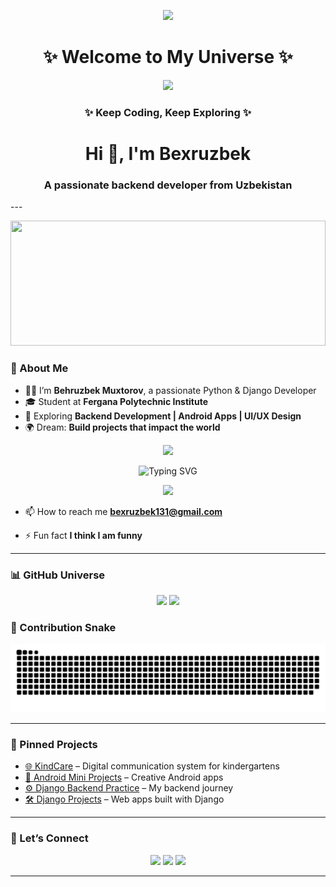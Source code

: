 
<p align="center">
  <img src="https://svg-banners.vercel.app/api?type=glitch&text1=Behruzbek%20Muxtorov%20🔥&width=800&height=200" />
</p>

<h1 align="center">✨ Welcome to My Universe ✨</h1>
<p align="center">
  <img src="https://media.giphy.com/media/hvRJCLFzcasrR4ia7z/giphy.gif" width="80px">
</p>
<h3 align="center">✨ Keep Coding, Keep Exploring ✨</h3>

<h1 align="center">Hi 👋, I'm Bexruzbek</h1>
<h3 align="center">A passionate backend developer from Uzbekistan</h3>
---

<p align="center">
  <img src="https://i.gifer.com/origin/6e/6e53b4c81da15e5d85f1e4b74d0e8d57.gif" width="100%" height="200">
</p>



### 🌌 About Me
- 👨‍💻 I’m **Behruzbek Muxtorov**, a passionate Python & Django Developer  
- 🎓 Student at **Fergana Polytechnic Institute**  
- 🚀 Exploring **Backend Development | Android Apps | UI/UX Design**  
- 🌍 Dream: **Build projects that impact the world** 


<p align="center">
  <img src="https://capsule-render.vercel.app/api?type=shark&color=0:11998e,100:38ef7d&height=250&section=header&text=Bexruzbek%20Muxtorov&fontSize=50&fontColor=ffffff&animation=twinkling&fontAlignY=35" />
</p>


<p align="center">
  <img src="https://readme-typing-svg.herokuapp.com?font=Fira+Code&weight=600&size=24&duration=4000&pause=1000&color=39FF14&center=true&vCenter=true&width=600&lines=💻+Backend+Developer;🔐+Cybersecurity+Explorer;🚀+AI+and+Django+Learner;🌍+Open+Source+Contributor" alt="Typing SVG" />
</p>


<p align="center">
  <img src="https://capsule-render.vercel.app/api?type=waving&color=0:38ef7d,100:11998e&height=100&section=footer" />
</p>
 


- 📫 How to reach me **bexruzbek131@gmail.com**

- ⚡ Fun fact **I think I am funny**



---

### 📊 GitHub Universe
<p align="center">
  <img src="https://github-readme-stats.vercel.app/api?username=BexruzbekMuxtorov&show_icons=true&theme=radical" height="180px"/>
  <img src="https://github-readme-streak-stats.herokuapp.com/?user=BexruzbekMuxtorov&theme=radical" height="180px"/>
</p>





### 🐍 Contribution Snake
<p align="center">
  <img src="https://github.com/Platane/snk/raw/output/github-contribution-grid-snake.svg" alt="snake" />
</p>

---

### 🚀 Pinned Projects
- [🌐 KindCare](https://github.com/BexruzbekMuxtorov/KindCare) – Digital communication system for kindergartens  
- [📱 Android Mini Projects](#) – Creative Android apps  
- [⚙️ Django Backend Practice](#) – My backend journey  
- [🛠️ Django Projects](#) – Web apps built with Django 
---

### 🌠 Let’s Connect
<p align="center">
  <a href="https://t.me/@Bexruzbek_1106"><img src="https://img.shields.io/badge/Telegram-26A5E4?style=for-the-badge&logo=telegram&logoColor=white"/></a>
  <a href="mailto:bexruzbek131email@gmail.com"><img src="https://img.shields.io/badge/Gmail-D14836?style=for-the-badge&logo=gmail&logoColor=white"/></a>
  <a href="https://linkedin.com/in/your-linkedin"><img src="https://img.shields.io/badge/LinkedIn-0A66C2?style=for-the-badge&logo=linkedin&logoColor=white"/></a>
</p>

---

